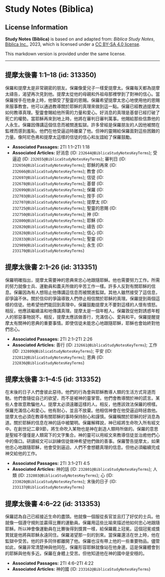 # Study Notes (Biblica)

## License Information

**Study Notes (Biblica)** is based on and adapted from: _Biblica Study Notes_, [Biblica Inc.](https://www.biblica.com/), 2023, which is licensed under a [CC BY-SA 4.0 license](https://creativecommons.org/licenses/by-sa/4.0/legalcode.en).

This markdown version is provided under the same license.



--------------------------------

## 提摩太後書 1:1–18 (id: 313350)

保羅和提摩太是非常親密的朋友。保羅像愛兒子一樣愛提摩太。保羅每天都為提摩太禱告，渴望再次見到他。提摩太從他的母親和外祖母那裡學到了對神的信心。當保羅按手在他身上時，他領受了聖靈的恩賜。保羅希望提摩太忠心地使用他的恩賜來服事教會。他可以通過教導關於耶穌的真理來做到這一點。保羅已經教過提摩太如何教導真理。聖靈會賜給他所需的力量和愛心。好消息的真理是基督已經打破了死亡的權勢。當耶穌再來到地上時，他將在審判日審判萬事。他賜給那些信靠他的人永生。保羅因傳講這個信息而被關進監獄。許多曾經是保羅朋友的人因他被關在監裡而感到羞恥。他們在他受逼迫時離棄了他。但神的靈賜給保羅面對這些困難的力量。像阿尼色弗和提摩太這樣的信徒的信心和友誼給了保羅鼓勵。

* **Associated Passages:** 2TI 1:1–2TI 1:18
* **Associated Articles:** 好消息 (ID: `232644@BiblicaStudyNotesKeyTerms`); 受逼迫 (ID: `232655@BiblicaStudyNotesKeyTerms`); 審判日 (ID: `232656@BiblicaStudyNotesKeyTerms`); 耶穌的再來 (ID: `232666@BiblicaStudyNotesKeyTerms`); 教會 (ID: `232697@BiblicaStudyNotesKeyTerms`); 信徒 (ID: `232678@BiblicaStudyNotesKeyTerms`); 基督 (ID: `232699@BiblicaStudyNotesKeyTerms`); 保羅 (ID: `232703@BiblicaStudyNotesKeyTerms`); 按手 (ID: `232707@BiblicaStudyNotesKeyTerms`); 提摩太 (ID: `232725@BiblicaStudyNotesKeyTerms`); 聖靈的恩賜 (ID: `232750@BiblicaStudyNotesKeyTerms`); 神 (ID: `232800@BiblicaStudyNotesKeyTerms`); 耶穌 (ID: `232820@BiblicaStudyNotesKeyTerms`); 禱告 (ID: `232828@BiblicaStudyNotesKeyTerms`); 信心 (ID: `232833@BiblicaStudyNotesKeyTerms`); 聖靈 (ID: `232989@BiblicaStudyNotesKeyTerms`); 永生 (ID: `233170@BiblicaStudyNotesKeyTerms`)

## 提摩太後書 2:1–26 (id: 313351)

保羅明確指出，提摩太需要神的恩典來忠心地跟隨耶穌。他也需要努力工作。所需的努力就像士兵、運動員和農夫所做的辛苦工作一樣。許多人反對有關耶穌的信息。保羅因為有人想阻止他傳講這信息而被關進監獄。其他人雖然接受了這信息，卻爭論不休。關於信仰的爭論導致人們停止相信關於耶穌的真理。保羅提到兩個這樣的信徒。他希望他們能回到真理中。保羅鼓勵提摩太不要對這樣的人懷有憤怒。相反，他應該繼續溫和地傳講真理。提摩太是一個年輕人。保羅敦促他對誘惑年輕人的邪惡事物說不。相反，提摩太應該做善行，充滿信心、愛與和平。保羅提醒提摩太有關神的恩典的重要事情。即使信徒未能忠心地跟隨耶穌，耶穌也會始終對他們忠心。

* **Associated Passages:** 2TI 2:1–2TI 2:26
* **Associated Articles:** 善行 (ID: `232661@BiblicaStudyNotesKeyTerms`); 工作 (ID: `232809@BiblicaStudyNotesKeyTerms`); 平安 (ID: `232812@BiblicaStudyNotesKeyTerms`); 恩典 (ID: `232836@BiblicaStudyNotesKeyTerms`)

## 提摩太後書 3:1–4:5 (id: 313352)

在末後的日子人們會彼此惡待。他們的行為會與耶穌教導人類的生活方式背道而馳。他們會隨從自己的欲望，而不是被神的靈掌管。他們會教導關於神的謊言。某些人會故意欺騙他人。提摩太必須遠離這樣的人。相反，他應該效法保羅的榜樣。保羅充滿信心和愛心。他有耐心，並且不放棄。他相信神會在他受逼迫時拯救他。提摩太也必須在教導有關耶穌的事時保持耐心和謹慎。保羅稱關於耶穌的好消息為道。關於耶穌的信息在神的話中被闡明。保羅解釋說，神已經將生命吹入所有經文中。在創世記二章9節，將生命吹入某物也是神在創造人類時所做的。保羅的意思是聖經不僅僅是人類寫下的文字集合。神的靈可以用經文來教導信徒並治癒他們心中的傷口。研讀經文可以訓練信徒做神希望他們做的善事。保羅警告提摩太，如果他忠心地跟隨耶穌，他會受到逼迫。人們不會想聽真理的信息。但他必須繼續完成神交給他的工作。

* **Associated Passages:** 2TI 3:1–2TI 4:5
* **Associated Articles:** 神的話 (ID: `232801@BiblicaStudyNotesKeyTerms`); 人類 (ID: `232803@BiblicaStudyNotesKeyTerms`); 心 (ID: `233020@BiblicaStudyNotesKeyTerms`); 末後的日子 (ID: `233137@BiblicaStudyNotesKeyTerms`)

## 提摩太後書 4:6–22 (id: 313353)

保羅認為自己已經接近生命的盡頭。他就像一個服從長官並且打了好仗的士兵。他就像一個遵守規則並贏得比賽的運動員。保羅用這些比喻來描述他如何忠心地跟隨耶穌。所以神會像運動員在比賽後得到獎賞一樣，給保羅戴上冠冕。這個冠冕或獎賞就是他將與耶穌永遠同住。保羅渴望那一刻的到來。當保羅還活在世上時，他在監獄中受苦。他的許多同伴都離開了他。保羅也沒有帶上他的一些重要物品。儘管如此，保羅非常清楚神與他同在。保羅形容耶穌就像站在他身邊。這是保羅體會到的耶穌與他有多近。保羅在身體上受苦。但他知道他在神的國中是安穩的。

* **Associated Passages:** 2TI 4:6–2TI 4:22
* **Associated Articles:** 神的國 (ID: `233162@BiblicaStudyNotesKeyTerms`)

